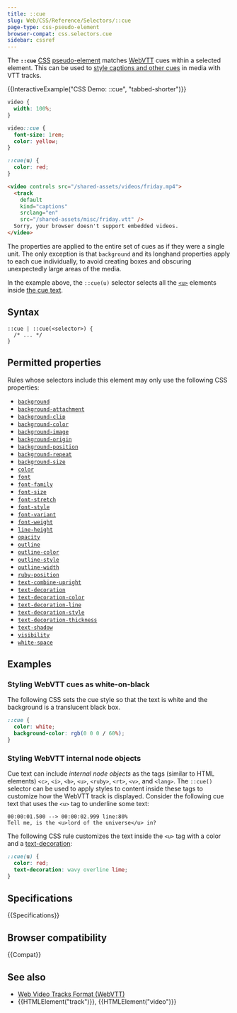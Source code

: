 ```yaml
---
title: ::cue
slug: Web/CSS/Reference/Selectors/::cue
page-type: css-pseudo-element
browser-compat: css.selectors.cue
sidebar: cssref
---
```


The **`::cue`** [CSS](/en-US/docs/Web/CSS) [pseudo-element](/en-US/docs/Web/CSS/Reference/Selectors/Pseudo-elements) matches [WebVTT](/en-US/docs/Web/API/WebVTT_API) cues within a selected element.
This can be used to [style captions and other cues](/en-US/docs/Web/API/WebVTT_API#styling_webvtt_in_html_or_a_stylesheet) in media with VTT tracks.

{{InteractiveExample("CSS Demo: ::cue", "tabbed-shorter")}}

```css interactive-example
video {
  width: 100%;
}

video::cue {
  font-size: 1rem;
  color: yellow;
}

::cue(u) {
  color: red;
}
```

```html interactive-example
<video controls src="/shared-assets/videos/friday.mp4">
  <track
    default
    kind="captions"
    srclang="en"
    src="/shared-assets/misc/friday.vtt" />
  Sorry, your browser doesn't support embedded videos.
</video>
```

The properties are applied to the entire set of cues as if they were a single unit. The only exception is that `background` and its longhand properties apply to each cue individually, to avoid creating boxes and obscuring unexpectedly large areas of the media.

In the example above, the `::cue(u)` selector selects all the [`<u>`](/en-US/docs/Web/HTML/Reference/Elements/u) elements inside [the cue text](https://github.com/mdn/shared-assets/blob/main/misc/friday.vtt).

## Syntax

```css-nolint
::cue | ::cue(<selector>) {
  /* ... */
}
```

## Permitted properties

Rules whose selectors include this element may only use the following CSS properties:

- [`background`](/en-US/docs/Web/CSS/Reference/Properties/background)
- [`background-attachment`](/en-US/docs/Web/CSS/Reference/Properties/background-attachment)
- [`background-clip`](/en-US/docs/Web/CSS/Reference/Properties/background-clip)
- [`background-color`](/en-US/docs/Web/CSS/Reference/Properties/background-color)
- [`background-image`](/en-US/docs/Web/CSS/Reference/Properties/background-image)
- [`background-origin`](/en-US/docs/Web/CSS/Reference/Properties/background-origin)
- [`background-position`](/en-US/docs/Web/CSS/Reference/Properties/background-position)
- [`background-repeat`](/en-US/docs/Web/CSS/Reference/Properties/background-repeat)
- [`background-size`](/en-US/docs/Web/CSS/Reference/Properties/background-size)
- [`color`](/en-US/docs/Web/CSS/Reference/Properties/color)
- [`font`](/en-US/docs/Web/CSS/Reference/Properties/font)
- [`font-family`](/en-US/docs/Web/CSS/Reference/Properties/font-family)
- [`font-size`](/en-US/docs/Web/CSS/Reference/Properties/font-size)
- [`font-stretch`](/en-US/docs/Web/CSS/Reference/Properties/font-stretch)
- [`font-style`](/en-US/docs/Web/CSS/Reference/Properties/font-style)
- [`font-variant`](/en-US/docs/Web/CSS/Reference/Properties/font-variant)
- [`font-weight`](/en-US/docs/Web/CSS/Reference/Properties/font-weight)
- [`line-height`](/en-US/docs/Web/CSS/Reference/Properties/line-height)
- [`opacity`](/en-US/docs/Web/CSS/Reference/Properties/opacity)
- [`outline`](/en-US/docs/Web/CSS/Reference/Properties/outline)
- [`outline-color`](/en-US/docs/Web/CSS/Reference/Properties/outline-color)
- [`outline-style`](/en-US/docs/Web/CSS/Reference/Properties/outline-style)
- [`outline-width`](/en-US/docs/Web/CSS/Reference/Properties/outline-width)
- [`ruby-position`](/en-US/docs/Web/CSS/Reference/Properties/ruby-position)
- [`text-combine-upright`](/en-US/docs/Web/CSS/Reference/Properties/text-combine-upright)
- [`text-decoration`](/en-US/docs/Web/CSS/Reference/Properties/text-decoration)
- [`text-decoration-color`](/en-US/docs/Web/CSS/Reference/Properties/text-decoration-color)
- [`text-decoration-line`](/en-US/docs/Web/CSS/Reference/Properties/text-decoration-line)
- [`text-decoration-style`](/en-US/docs/Web/CSS/Reference/Properties/text-decoration-style)
- [`text-decoration-thickness`](/en-US/docs/Web/CSS/Reference/Properties/text-decoration-thickness)
- [`text-shadow`](/en-US/docs/Web/CSS/Reference/Properties/text-shadow)
- [`visibility`](/en-US/docs/Web/CSS/Reference/Properties/visibility)
- [`white-space`](/en-US/docs/Web/CSS/Reference/Properties/white-space)

## Examples

### Styling WebVTT cues as white-on-black

The following CSS sets the cue style so that the text is white and the background is a translucent black box.

```css
::cue {
  color: white;
  background-color: rgb(0 0 0 / 60%);
}
```

### Styling WebVTT internal node objects

Cue text can include _internal node objects_ as the tags (similar to HTML elements) `<c>`, `<i>`, `<b>`, `<u>`, `<ruby>`, `<rt>`, `<v>`, and `<lang>`.
The `::cue()` selector can be used to apply styles to content inside these tags to customize how the WebVTT track is displayed.
Consider the following cue text that uses the `<u>` tag to underline some text:

```plain
00:00:01.500 --> 00:00:02.999 line:80%
Tell me, is the <u>lord of the universe</u> in?
```

The following CSS rule customizes the text inside the `<u>` tag with a color and a [text-decoration](/en-US/docs/Web/CSS/Reference/Properties/text-decoration):

```css
::cue(u) {
  color: red;
  text-decoration: wavy overline lime;
}
```

## Specifications

{{Specifications}}

## Browser compatibility

{{Compat}}

## See also

- [Web Video Tracks Format (WebVTT)](/en-US/docs/Web/API/WebVTT_API)
- {{HTMLElement("track")}}, {{HTMLElement("video")}}
